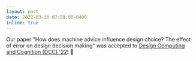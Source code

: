 ```yaml
---
layout: post
date: 2022-03-10 07:59:00-0400
inline: true
---
```


Our paper "How does machine advice influence design choice? The effect of error on design decision making" was accepted to [Design Computing and Cognition (DCC) '22](https://sites.google.com/view/dcc22/)! :raised_hands:
